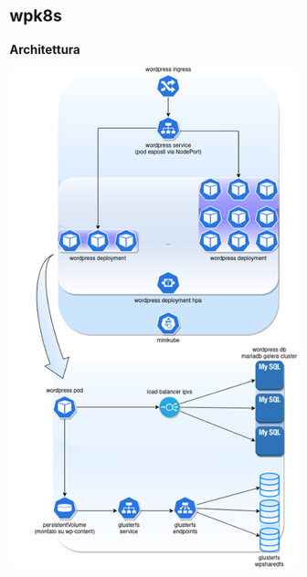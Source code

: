 # wpk8s 

## Architettura
![Architecture](https://github.com/tappof/wpk8s/blob/master/images/wpk8s.png)
